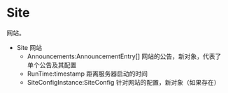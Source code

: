 # Site

网站。

- Site 网站
  - Announcements:AnnouncementEntry[] 网站的公告，新对象，代表了单个公告及其配置
  - RunTime:timestamp 距离服务器启动的时间
  - SiteConfigInstance:SiteConfig 针对网站的配置，新对象（如果存在）